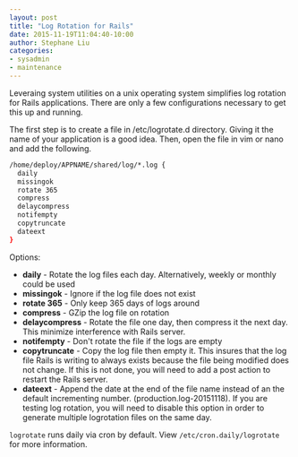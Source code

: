 ```yaml
---
layout: post
title: "Log Rotation for Rails"
date: 2015-11-19T11:04:40-10:00
author: Stephane Liu
categories:
- sysadmin
- maintenance
---
```


Leveraing system utilities on a unix operating system simplifies log rotation for Rails applications. There are only a few configurations necessary to get this up and running.

The first step is to create a file in /etc/logrotate.d directory. Giving it the name of your application is a good idea. Then, open the file in vim or nano and add the following.

```bash
/home/deploy/APPNAME/shared/log/*.log {
  daily
  missingok
  rotate 365
  compress
  delaycompress
  notifempty
  copytruncate
  dateext
}
```
Options:

* **daily** - Rotate the log files each day. Alternatively, weekly or monthly could be used
* **missingok** - Ignore if the log file does not exist
* **rotate 365** - Only keep 365 days of logs around
* **compress** - GZip the log file on rotation
* **delaycompress** - Rotate the file one day, then compress it the next day. This minimize interference with Rails server.
* **notifempty** - Don't rotate the file if the logs are empty
* **copytruncate** - Copy the log file then empty it. This insures that the log file Rails is writing to always exists because the file being modified does not change. If this is not done, you will need to add a post action to restart the Rails server.
* **dateext** - Append the date at the end of the file name instead of an the default incrementing number. (production.log-20151118). If you are testing log rotation, you will need to disable this option in order to generate multiple logrotation files on the same day.

`logrotate` runs daily via cron by default. View `/etc/cron.daily/logrotate` for more information.
